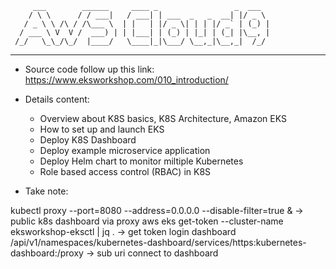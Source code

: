          ___        ______     ____ _                 _  ___  
        / \ \      / / ___|   / ___| | ___  _   _  __| |/ _ \ 
       / _ \ \ /\ / /\___ \  | |   | |/ _ \| | | |/ _` | (_) |
      / ___ \ V  V /  ___) | | |___| | (_) | |_| | (_| |\__, |
     /_/   \_\_/\_/  |____/   \____|_|\___/ \__,_|\__,_|  /_/ 
 ----------------------------------------------------------------- 


+ Source code follow up this link: https://www.eksworkshop.com/010_introduction/
+ Details content:
  - Overview about K8S basics, K8S Architecture, Amazon EKS
  - How to set up and launch EKS 
  - Deploy K8S Dashboard
  - Deploy example microservice application
  - Deploy Helm chart to monitor miltiple Kubernetes
  - Role based access control (RBAC) in K8S

+ Take note:

kubectl proxy --port=8080 --address=0.0.0.0 --disable-filter=true & -> public k8s dashboard via proxy
aws eks get-token --cluster-name eksworkshop-eksctl | jq .  -> get token login dashboard
/api/v1/namespaces/kubernetes-dashboard/services/https:kubernetes-dashboard:/proxy -> sub uri connect to dashboard